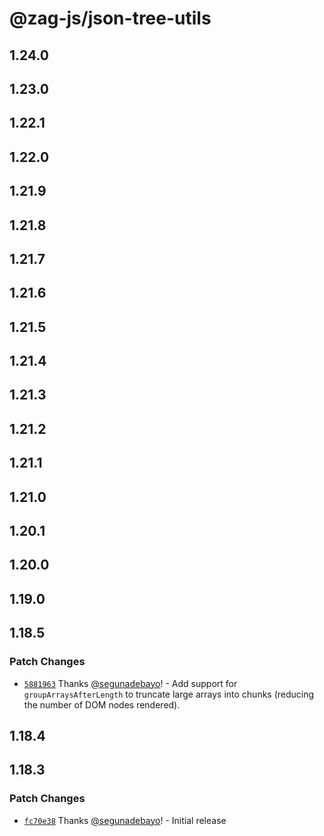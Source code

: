 # @zag-js/json-tree-utils

## 1.24.0

## 1.23.0

## 1.22.1

## 1.22.0

## 1.21.9

## 1.21.8

## 1.21.7

## 1.21.6

## 1.21.5

## 1.21.4

## 1.21.3

## 1.21.2

## 1.21.1

## 1.21.0

## 1.20.1

## 1.20.0

## 1.19.0

## 1.18.5

### Patch Changes

- [`5881963`](https://github.com/chakra-ui/zag/commit/5881963e9d3fb9303b9a471ddf22d28f552fb2df) Thanks
  [@segunadebayo](https://github.com/segunadebayo)! - Add support for `groupArraysAfterLength` to truncate large arrays
  into chunks (reducing the number of DOM nodes rendered).

## 1.18.4

## 1.18.3

### Patch Changes

- [`fc70e38`](https://github.com/chakra-ui/zag/commit/fc70e385cb31746fd5c03d80b7fc3bff6f12c246) Thanks
  [@segunadebayo](https://github.com/segunadebayo)! - Initial release
